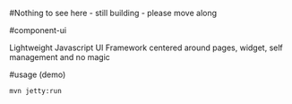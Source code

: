 
#Nothing to see here - still building - please move along

#component-ui

Lightweight Javascript UI Framework centered around pages, widget, self management and no magic


#usage (demo)
```
mvn jetty:run
```